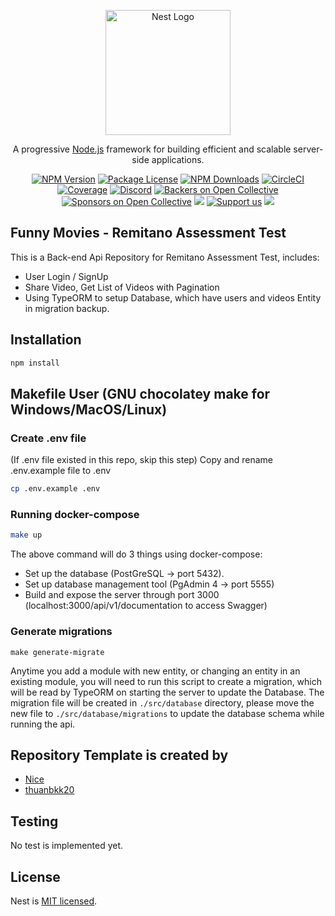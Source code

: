 <p align="center">
  <a href="http://nestjs.com/" target="blank"><img src="https://nestjs.com/img/logo-small.svg" width="200" alt="Nest Logo" /></a>
</p>

[circleci-image]: https://img.shields.io/circleci/build/github/nestjs/nest/master?token=abc123def456
[circleci-url]: https://circleci.com/gh/nestjs/nest

  <p align="center">A progressive <a href="http://nodejs.org" target="_blank">Node.js</a> framework for building efficient and scalable server-side applications.</p>
    <p align="center">
<a href="https://www.npmjs.com/~nestjscore" target="_blank"><img src="https://img.shields.io/npm/v/@nestjs/core.svg" alt="NPM Version" /></a>
<a href="https://www.npmjs.com/~nestjscore" target="_blank"><img src="https://img.shields.io/npm/l/@nestjs/core.svg" alt="Package License" /></a>
<a href="https://www.npmjs.com/~nestjscore" target="_blank"><img src="https://img.shields.io/npm/dm/@nestjs/common.svg" alt="NPM Downloads" /></a>
<a href="https://circleci.com/gh/nestjs/nest" target="_blank"><img src="https://img.shields.io/circleci/build/github/nestjs/nest/master" alt="CircleCI" /></a>
<a href="https://coveralls.io/github/nestjs/nest?branch=master" target="_blank"><img src="https://coveralls.io/repos/github/nestjs/nest/badge.svg?branch=master#9" alt="Coverage" /></a>
<a href="https://discord.gg/G7Qnnhy" target="_blank"><img src="https://img.shields.io/badge/discord-online-brightgreen.svg" alt="Discord"/></a>
<a href="https://opencollective.com/nest#backer" target="_blank"><img src="https://opencollective.com/nest/backers/badge.svg" alt="Backers on Open Collective" /></a>
<a href="https://opencollective.com/nest#sponsor" target="_blank"><img src="https://opencollective.com/nest/sponsors/badge.svg" alt="Sponsors on Open Collective" /></a>
  <a href="https://paypal.me/kamilmysliwiec" target="_blank"><img src="https://img.shields.io/badge/Donate-PayPal-ff3f59.svg"/></a>
    <a href="https://opencollective.com/nest#sponsor"  target="_blank"><img src="https://img.shields.io/badge/Support%20us-Open%20Collective-41B883.svg" alt="Support us"></a>
  <a href="https://twitter.com/nestframework" target="_blank"><img src="https://img.shields.io/twitter/follow/nestframework.svg?style=social&label=Follow"></a>
</p>
  <!--[![Backers on Open Collective](https://opencollective.com/nest/backers/badge.svg)](https://opencollective.com/nest#backer)
  [![Sponsors on Open Collective](https://opencollective.com/nest/sponsors/badge.svg)](https://opencollective.com/nest#sponsor)-->

## Funny Movies - Remitano Assessment Test
This is a Back-end Api Repository for Remitano Assessment Test, includes:
 - User Login / SignUp
 - Share Video, Get List of Videos with Pagination
 - Using TypeORM to setup Database, which have users and videos Entity in migration backup.

## Installation
```bash
npm install
```

## Makefile User (GNU chocolatey make for Windows/MacOS/Linux)

### Create .env file
(If .env file existed in this repo, skip this step)
Copy and rename .env.example file to .env
```bash
cp .env.example .env
```

### Running docker-compose
```bash
make up
```

The above command will do 3 things using docker-compose:
- Set up the database (PostGreSQL -> port 5432).
- Set up database management tool (PgAdmin 4 -> port 5555)
- Build and expose the server through port 3000 (localhost:3000/api/v1/documentation to access Swagger)

### Generate migrations

```base
make generate-migrate
```
Anytime you add a module with new entity, or changing an entity in an existing module, you will need to run this script to create a migration, which will be read by TypeORM on starting the server to update the Database.
The migration file will be created in ```./src/database``` directory, please move the new file to ```./src/database/migrations``` to update the database schema while running the api.

## Repository Template is created by
- [Nice](https://github.com/mrdiamond12312)
- [thuanbkk20](https://github.com/thuanbkk20)


## Testing
No test is implemented yet.

## License

Nest is [MIT licensed](LICENSE).
